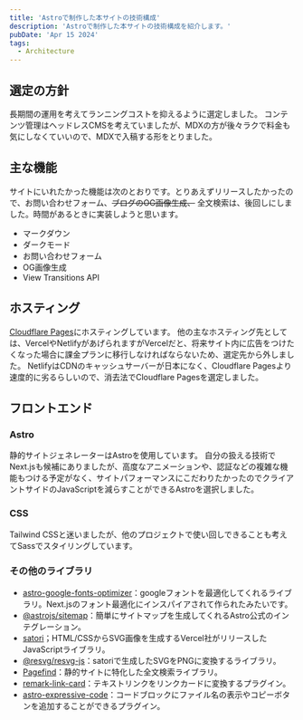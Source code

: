 ```yaml
---
title: 'Astroで制作した本サイトの技術構成'
description: 'Astroで制作した本サイトの技術構成を紹介します。'
pubDate: 'Apr 15 2024'
tags:
  - Architecture
---
```


## 選定の方針

長期間の運用を考えてランニングコストを抑えるように選定しました。
コンテンツ管理はヘッドレスCMSを考えていましたが、MDXの方が後々ラクで料金も気にしなくていいので、MDXで入稿する形をとりました。

## 主な機能

サイトにいれたかった機能は次のとおりです。とりあえずリリースしたかったので、お問い合わせフォーム、~~ブログのOG画像生成、~~ 全文検索は、後回しにしました。時間があるときに実装しようと思います。

- マークダウン
- ダークモード
- お問い合わせフォーム
- OG画像生成
- View Transitions API

## ホスティング

[Cloudflare Pages](https://pages.cloudflare.com/)にホスティングしています。
他の主なホスティング先としては、VercelやNetlifyがあげられますがVercelだと、将来サイト内に広告をつけたくなった場合に課金プランに移行しなければならないため、選定先から外しました。
NetlifyはCDNのキャッシュサーバーが日本になく、Cloudflare Pagesより速度的に劣るらしいので、消去法でCloudflare Pagesを選定しました。

## フロントエンド

### Astro

静的サイトジェネレーターはAstroを使用しています。
自分の扱える技術でNext.jsも候補にありましたが、高度なアニメーションや、認証などの複雑な機能もつける予定がなく、サイトパフォーマンスにこだわりたかったのでクライアントサイドのJavaScriptを減らすことができるAstroを選択しました。

### CSS

Tailwind CSSと迷いましたが、他のプロジェクトで使い回しできることも考えてSassでスタイリングしています。

### その他のライブラリ

- [astro-google-fonts-optimizer](https://github.com/sebholstein/astro-google-fonts-optimizer)：googleフォントを最適化してくれるライブラリ。Next.jsのフォント最適化にインスパイアされて作られたみたいです。
- [@astrojs/sitemap](https://www.npmjs.com/package/@astrojs/sitemap)：簡単にサイトマップを生成してくれるAstro公式のインテグレーション。
- [satori](https://github.com/vercel/satori)；HTML/CSSからSVG画像を生成するVercel社がリリースしたJavaScriptライブラリ。
- [@resvg/resvg-js](https://github.com/yisibl/resvg-js)：satoriで生成したSVGをPNGに変換するライブラリ。
- [Pagefind](https://pagefind.app/)：静的サイトに特化した全文検索ライブラリ。
- [remark-link-card](https://github.com/gladevise/remark-link-card)：テキストリンクをリンクカードに変換するプラグイン。
- [astro-expressive-code](https://expressive-code.com/)：コードブロックにファイル名の表示やコピーボタンを追加することができるプラグイン。
